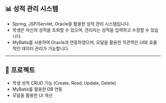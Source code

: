## 📊 성적 관리 시스템
- Spring, JSP/Servlet, Oracle을 활용한 성적 관리 시스템입니다.  
- 학생은 자신의 성적을 조회할 수 있으며, 관리자는 성적을 입력하고 수정할 수 있습니다.  
- MyBatis를 사용하여 Oracle과 연동하였으며, 모달을 활용한 직관적인 UI와 효율적인 데이터 관리가 가능합니다.

---

## 📌 프로젝트
- 학생 성적 CRUD 기능 (Create, Read, Update, Delete)
- MyBatis를 활용한 DB 연동
- 모달을 활용한 UI 개선
